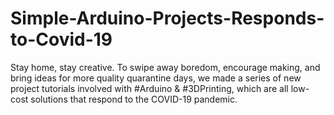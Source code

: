 # Simple-Arduino-Projects-Responds-to-Covid-19
Stay home, stay creative.
To swipe away boredom, encourage making, and bring ideas for more quality quarantine days, we made a series of new project tutorials involved with #Arduino & #3DPrinting, which are all low-cost solutions that respond to the COVID-19 pandemic. 
